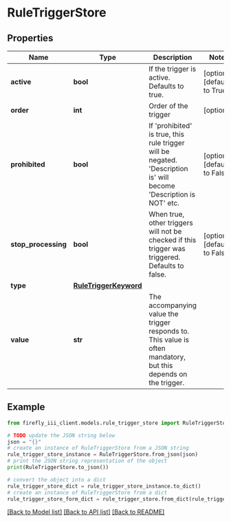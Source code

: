 # RuleTriggerStore


## Properties

Name | Type | Description | Notes
------------ | ------------- | ------------- | -------------
**active** | **bool** | If the trigger is active. Defaults to true. | [optional] [default to True]
**order** | **int** | Order of the trigger | [optional] 
**prohibited** | **bool** | If &#39;prohibited&#39; is true, this rule trigger will be negated. &#39;Description is&#39; will become &#39;Description is NOT&#39; etc. | [optional] [default to False]
**stop_processing** | **bool** | When true, other triggers will not be checked if this trigger was triggered. Defaults to false. | [optional] [default to False]
**type** | [**RuleTriggerKeyword**](RuleTriggerKeyword.md) |  | 
**value** | **str** | The accompanying value the trigger responds to. This value is often mandatory, but this depends on the trigger. | 

## Example

```python
from firefly_iii_client.models.rule_trigger_store import RuleTriggerStore

# TODO update the JSON string below
json = "{}"
# create an instance of RuleTriggerStore from a JSON string
rule_trigger_store_instance = RuleTriggerStore.from_json(json)
# print the JSON string representation of the object
print(RuleTriggerStore.to_json())

# convert the object into a dict
rule_trigger_store_dict = rule_trigger_store_instance.to_dict()
# create an instance of RuleTriggerStore from a dict
rule_trigger_store_form_dict = rule_trigger_store.from_dict(rule_trigger_store_dict)
```
[[Back to Model list]](../README.md#documentation-for-models) [[Back to API list]](../README.md#documentation-for-api-endpoints) [[Back to README]](../README.md)


